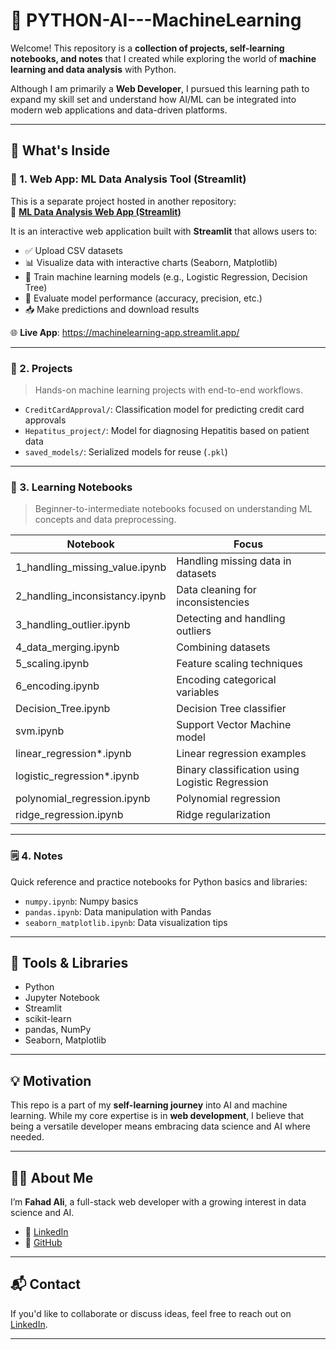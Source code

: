 # 🧠 PYTHON-AI---MachineLearning

Welcome! This repository is a **collection of projects, self-learning notebooks, and notes** that I created while exploring the world of **machine learning and data analysis** with Python.

Although I am primarily a **Web Developer**, I pursued this learning path to expand my skill set and understand how AI/ML can be integrated into modern web applications and data-driven platforms.

---

## 🧩 What's Inside

### 🚀 1. Web App: ML Data Analysis Tool (Streamlit)

This is a separate project hosted in another repository:  
🔗 **[ML Data Analysis Web App (Streamlit)](https://github.com/FAHAD-ALI-github/ML-DataAnalysis-App)**

It is an interactive web application built with **Streamlit** that allows users to:

- ✅ Upload CSV datasets
- 📊 Visualize data with interactive charts (Seaborn, Matplotlib)
- 🧠 Train machine learning models (e.g., Logistic Regression, Decision Tree)
- 🧪 Evaluate model performance (accuracy, precision, etc.)
- 📥 Make predictions and download results

🌐 **Live App**: https://machinelearning-app.streamlit.app/



---

### 📁 2. Projects

> Hands-on machine learning projects with end-to-end workflows.

- `CreditCardApproval/`: Classification model for predicting credit card approvals
- `Hepatitus_project/`: Model for diagnosing Hepatitis based on patient data
- `saved_models/`: Serialized models for reuse (`.pkl`)

---

### 📓 3. Learning Notebooks

> Beginner-to-intermediate notebooks focused on understanding ML concepts and data preprocessing.

| Notebook                          | Focus                                           |
|----------------------------------|--------------------------------------------------|
| 1_handling_missing_value.ipynb   | Handling missing data in datasets                |
| 2_handling_inconsistancy.ipynb   | Data cleaning for inconsistencies                |
| 3_handling_outlier.ipynb         | Detecting and handling outliers                  |
| 4_data_merging.ipynb             | Combining datasets                               |
| 5_scaling.ipynb                  | Feature scaling techniques                       |
| 6_encoding.ipynb                 | Encoding categorical variables                   |
| Decision_Tree.ipynb              | Decision Tree classifier                         |
| svm.ipynb                        | Support Vector Machine model                     |
| linear_regression*.ipynb         | Linear regression examples                       |
| logistic_regression*.ipynb       | Binary classification using Logistic Regression  |
| polynomial_regression.ipynb      | Polynomial regression                            |
| ridge_regression.ipynb           | Ridge regularization                             |

---

### 🗒️ 4. Notes

Quick reference and practice notebooks for Python basics and libraries:

- `numpy.ipynb`: Numpy basics
- `pandas.ipynb`: Data manipulation with Pandas
- `seaborn_matplotlib.ipynb`: Data visualization tips

---

## 🔧 Tools & Libraries

- Python
- Jupyter Notebook
- Streamlit
- scikit-learn
- pandas, NumPy
- Seaborn, Matplotlib

---

## 💡 Motivation

This repo is a part of my **self-learning journey** into AI and machine learning. While my core expertise is in **web development**, I believe that being a versatile developer means embracing data science and AI where needed.

---


## 🙋‍♂️ About Me

I’m **Fahad Ali**, a full-stack web developer with a growing interest in data science and AI.

- 🔗 [LinkedIn](https://www.linkedin.com/in/fahadali1078/)
- 🐙 [GitHub](https://github.com/FAHAD-ALI-github)

---

## 📬 Contact

If you'd like to collaborate or discuss ideas, feel free to reach out on [LinkedIn](https://www.linkedin.com/in/fahadali1078/).

---
